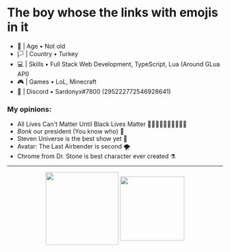 # The boy whose the links with emojis in it
- 🎂 | Age • Not old
- 🏳️ | Country • Turkey
- 💻 | Skills • Full Stack Web Development, TypeScript, Lua (Around GLua API)
- 🎮 | Games • LoL, Minecraft
- 📧 | Discord • Sardonyx#7800 (295222772546928641)

### My opinions:
- All Lives Can't Matter Until Black Lives Matter ✊🏻✊🏼✊🏽✊🏾✊🏿
- *Bonk* our president (You know who) 🔨
- Steven Universe is the best show yet 🌸
- Avatar: The Last Airbender is second 🌪
- Chrome from Dr. Stone is best character ever created ⚗ <br>
<hr>
<p align="center"><a href="https://github.com/anuraghazra/github-readme-stats"><img height="170px" align="center" src="https://github-readme-stats.vercel.app/api?username=sardonyx78&show_icons=true&theme=buefy&bg_color=fff0"></a>
<a href="https://github.com/anuraghazra/github-readme-stats"><img align="center" height="150px" src="https://github-readme-stats.vercel.app/api/top-langs/?username=sardonyx78&layout=compact&theme=buefy&bg_color=fff0"></a></p>
